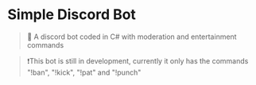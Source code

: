 # Simple Discord Bot
> 📜 A discord bot coded in C# with moderation and entertainment commands

> ❗This bot is still in development, currently it only has the commands "!ban", "!kick", "!pat" and "!punch"
